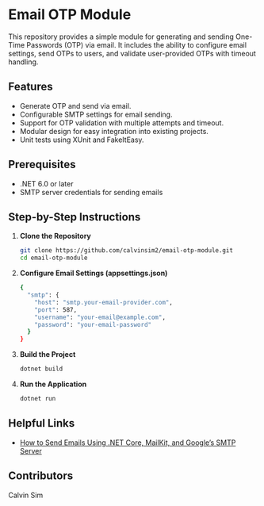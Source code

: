 # Email OTP Module

This repository provides a simple module for generating and sending One-Time Passwords (OTP) via email. It includes the ability to configure email settings, send OTPs to users, and validate user-provided OTPs with timeout handling.

## Features

- Generate OTP and send via email.
- Configurable SMTP settings for email sending.
- Support for OTP validation with multiple attempts and timeout.
- Modular design for easy integration into existing projects.
- Unit tests using XUnit and FakeItEasy.

## Prerequisites

- .NET 6.0 or later
- SMTP server credentials for sending emails

## Step-by-Step Instructions

1. **Clone the Repository**
    ```bash
    git clone https://github.com/calvinsim2/email-otp-module.git
    cd email-otp-module

2. **Configure Email Settings (appsettings.json)**
    ```bash
    {
      "smtp": {
        "host": "smtp.your-email-provider.com",
        "port": 587,
        "username": "your-email@example.com",
        "password": "your-email-password"
      }
    }


3. **Build the Project**
    ```bash
    dotnet build

5. **Run the Application**
    ```bash
    dotnet run


## Helpful Links
- [How to Send Emails Using .NET Core, MailKit, and Google’s SMTP Server]([https://medium.com/@abhinandkr56/how-to-send-emails-using-net-core-mailkit-and-googles-smtp-server-6521827c4198)

## Contributors

Calvin Sim
